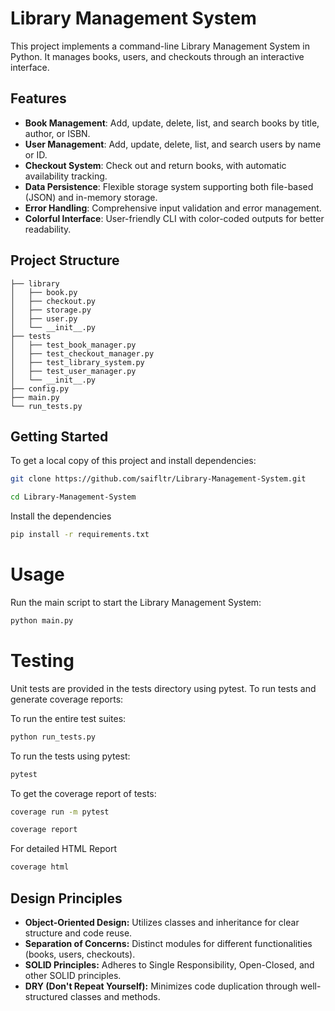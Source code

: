 # Library Management System

This project implements a command-line Library Management System in Python. It manages books, users, and checkouts through an interactive interface.

## Features

- **Book Management**: Add, update, delete, list, and search books by title, author, or ISBN.
- **User Management**: Add, update, delete, list, and search users by name or ID.
- **Checkout System**: Check out and return books, with automatic availability tracking.
- **Data Persistence**: Flexible storage system supporting both file-based (JSON) and in-memory storage.
- **Error Handling**: Comprehensive input validation and error management.
- **Colorful Interface**: User-friendly CLI with color-coded outputs for better readability.



## Project Structure
```
├── library
│   ├── book.py
│   ├── checkout.py
│   ├── storage.py
│   ├── user.py
│   └── __init__.py
├── tests
│   ├── test_book_manager.py
│   ├── test_checkout_manager.py
│   ├── test_library_system.py
│   ├── test_user_manager.py
│   └── __init__.py
├── config.py
├── main.py
└── run_tests.py
```


## Getting Started

To get a local copy of this project and install dependencies:

```bash
git clone https://github.com/saifltr/Library-Management-System.git
```
```bash
cd Library-Management-System
```

Install the dependencies

```bash
pip install -r requirements.txt
```

# Usage
Run the main script to start the Library Management System:

``` bash
python main.py
```

# Testing
Unit tests are provided in the tests directory using pytest. To run tests and generate coverage reports:

To run the entire test suites:
```bash
python run_tests.py
```

To run the tests using pytest:
```bash
pytest
```

To get the coverage report of tests:
```bash
coverage run -m pytest
```

```bash
coverage report
```

For detailed HTML Report
```bash
coverage html
```

## Design Principles
- **Object-Oriented Design:** Utilizes classes and inheritance for clear structure and code reuse.
- **Separation of Concerns:** Distinct modules for different functionalities (books, users, checkouts).
- **SOLID Principles:** Adheres to Single Responsibility, Open-Closed, and other SOLID principles.
- **DRY (Don't Repeat Yourself):** Minimizes code duplication through well-structured classes and methods.

